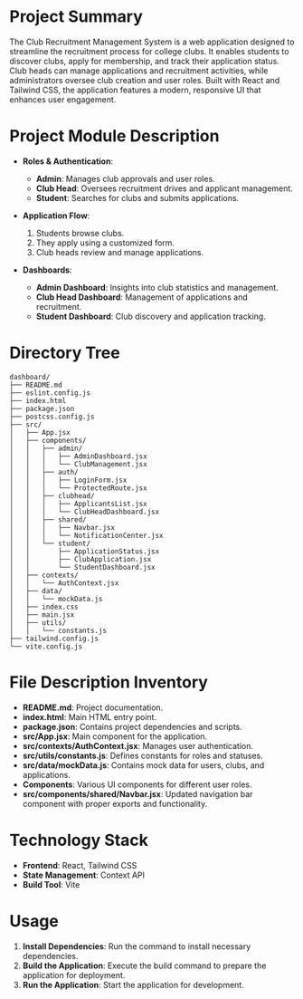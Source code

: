 # Project Summary
The Club Recruitment Management System is a web application designed to streamline the recruitment process for college clubs. It enables students to discover clubs, apply for membership, and track their application status. Club heads can manage applications and recruitment activities, while administrators oversee club creation and user roles. Built with React and Tailwind CSS, the application features a modern, responsive UI that enhances user engagement.

# Project Module Description
- **Roles & Authentication**: 
  - **Admin**: Manages club approvals and user roles.
  - **Club Head**: Oversees recruitment drives and applicant management.
  - **Student**: Searches for clubs and submits applications.

- **Application Flow**: 
  1. Students browse clubs.
  2. They apply using a customized form.
  3. Club heads review and manage applications.

- **Dashboards**:
  - **Admin Dashboard**: Insights into club statistics and management.
  - **Club Head Dashboard**: Management of applications and recruitment.
  - **Student Dashboard**: Club discovery and application tracking.

# Directory Tree
```
dashboard/
├── README.md
├── eslint.config.js
├── index.html
├── package.json
├── postcss.config.js
├── src/
│   ├── App.jsx
│   ├── components/
│   │   ├── admin/
│   │   │   ├── AdminDashboard.jsx
│   │   │   └── ClubManagement.jsx
│   │   ├── auth/
│   │   │   ├── LoginForm.jsx
│   │   │   └── ProtectedRoute.jsx
│   │   ├── clubhead/
│   │   │   ├── ApplicantsList.jsx
│   │   │   └── ClubHeadDashboard.jsx
│   │   ├── shared/
│   │   │   ├── Navbar.jsx
│   │   │   └── NotificationCenter.jsx
│   │   └── student/
│   │       ├── ApplicationStatus.jsx
│   │       ├── ClubApplication.jsx
│   │       └── StudentDashboard.jsx
│   ├── contexts/
│   │   └── AuthContext.jsx
│   ├── data/
│   │   └── mockData.js
│   ├── index.css
│   ├── main.jsx
│   ├── utils/
│   │   └── constants.js
├── tailwind.config.js
└── vite.config.js
```

# File Description Inventory
- **README.md**: Project documentation.
- **index.html**: Main HTML entry point.
- **package.json**: Contains project dependencies and scripts.
- **src/App.jsx**: Main component for the application.
- **src/contexts/AuthContext.jsx**: Manages user authentication.
- **src/utils/constants.js**: Defines constants for roles and statuses.
- **src/data/mockData.js**: Contains mock data for users, clubs, and applications.
- **Components**: Various UI components for different user roles.
- **src/components/shared/Navbar.jsx**: Updated navigation bar component with proper exports and functionality.

# Technology Stack
- **Frontend**: React, Tailwind CSS
- **State Management**: Context API
- **Build Tool**: Vite

# Usage
1. **Install Dependencies**: Run the command to install necessary dependencies.
2. **Build the Application**: Execute the build command to prepare the application for deployment.
3. **Run the Application**: Start the application for development.
